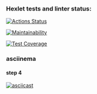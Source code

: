 ### Hexlet tests and linter status:
[![Actions Status](https://github.com/dm-g8/fullstack-javascript-project-46/actions/workflows/hexlet-check.yml/badge.svg)](https://github.com/dm-g8/fullstack-javascript-project-46/actions)

[![Maintainability](https://api.codeclimate.com/v1/badges/505bee641b8634d3dc96/maintainability)](https://codeclimate.com/github/dm-g8/fullstack-javascript-project-46/maintainability)

[![Test Coverage](https://api.codeclimate.com/v1/badges/505bee641b8634d3dc96/test_coverage)](https://codeclimate.com/github/dm-g8/fullstack-javascript-project-46/test_coverage)

###  asciinema
#### step 4
[![asciicast](https://asciinema.org/a/617847.svg)](https://asciinema.org/a/617847)
